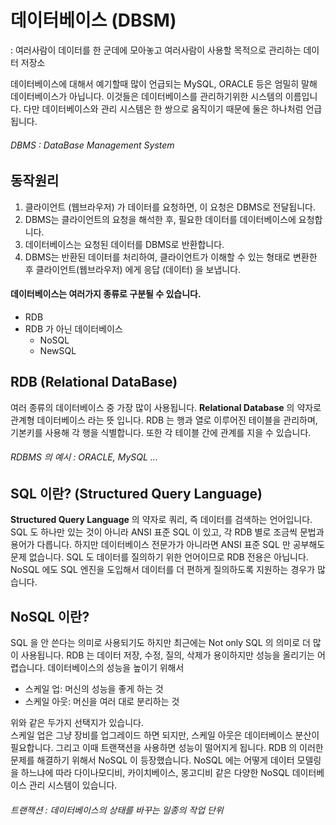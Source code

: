 # 데이터베이스 (DBSM)
: 여러사람이 데이터를 한 군데에 모아놓고 여러사람이 사용할 목적으로 관리하는 데이터 저장소

데이터베이스에 대해서 예기할때 많이 언급되는 MySQL, ORACLE 등은 엄밀히 말해 데이터베이스가 아닙니다. 이것들은 데이터베이스를 관리하기위한 시스템의 이름입니다. 다만 데이터베이스와 관리 시스템은 한 쌍으로 움직이기 때문에 둘은 하나처럼 언급됩니다.
###### DBMS : DataBase Management System

## 동작원리
1. 클라이언트 (웹브라우저) 가 데이터를 요청하면, 이 요청은 DBMS로 전달됩니다.
2. DBMS는 클라이언트의 요청을 해석한 후, 필요한 데이터를 데이터베이스에 요청합니다.
3. 데이터베이스는 요청된 데이터를 DBMS로 반환합니다.
4. DBMS는 반환된 데이터를 처리하여, 클라이언트가 이해할 수 있는 형태로 변환한 후 클라이언트(웹브라우저) 에게 응답 (데이터) 을 보냅니다.

#### 데이터베이스는 여러가지 종류로 구분될 수 있습니다.
- RDB
- RDB 가 아닌 데이터베이스
    - NoSQL
    - NewSQL

## RDB (Relational DataBase)
여러 종류의 데이터베이스 중 가장 많이 사용됩니다. **Relational Database** 의 약자로 관계형 데이터베이스 라는 뜻 입니다. RDB 는 행과 열로 이루어진 테이블을 관리하며, 기본키를 사용해 각 행을 식별합니다. 또한 각 테이블 간에 관계를 지을 수 있습니다.
###### RDBMS 의 예시 : ORACLE, MySQL ...

## SQL 이란? (Structured Query Language)
**Structured Query Language** 의 약자로 쿼리, 즉 데이터를 검색하는 언어입니다. SQL 도 하나만 있는 것이 아니라 ANSI 표준 SQL 이 있고, 각 RDB 별로 조금씩 문법과 용어가 다릅니다. 하지만 데이터베이스 전문가가 아니라면 ANSI 표준 SQL 만 공부해도 문제 없습니다. SQL 도 데이터를 질의하기 위한 언어이므로 RDB 전용은 아닙니다. NoSQL 에도 SQL 엔진을 도입해서 데이터를 더 편하게 질의하도록 지원하는 경우가 많습니다.

## NoSQL 이란?
SQL 을 안 쓴다는 의미로 사용되기도 하지만 최근에는 Not only SQL 의 의미로 더 많이 사용됩니다. RDB 는 데이터 저장, 수정, 질의, 삭제가 용이하지만 성능을 올리기는 어렵습니다. 데이터베이스의 성능을 높이기 위해서
- 스케일 업: 머신의 성능을 좋게 하는 것
- 스케일 아웃: 머신을 여러 대로 분리하는 것

위와 같은 두가지 선택지가 있습니다.<br>
스케일 업은 그냥 장비를 업그레이드 하면 되지만, 스케일 아웃은 데이터베이스 분산이 필요합니다. 그리고 이때 트랜잭션을 사용하면 성능이 떨어지게 됩니다. RDB 의 이러한 문제를 해결하기 위해서 NoSQL 이 등장했습니다. NoSQL 에는 어떻게 데이터 모델링을 하느냐에 따라 다이나모디비, 카이치베이스, 몽고디비 같은 다양한 NoSQL 데이터베이스 관리 시스템이 있습니다.
###### 트랜잭션 : 데이터베이스의 상태를 바꾸는 일종의 작업 단위